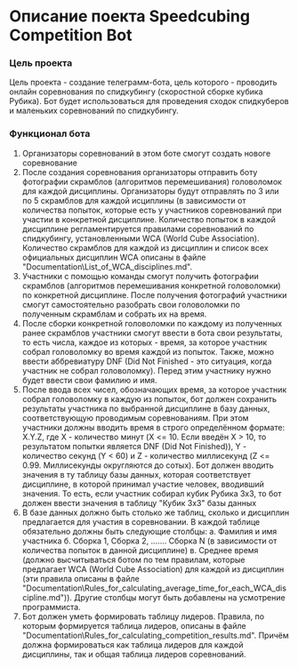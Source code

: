 # Описание поекта Speedcubing Competition Bot

### Цель проекта
Цель проекта - создание телеграмм-бота, цель которого - проводить онлайн соревнования по спидкубингу (скоростной сборке кубика Рубика). Бот будет использоваться для проведения сходок спидкуберов и маленьких соревнований по спидкубингу.

### Функционал бота
1. Организаторы соревнований в этом боте смогут создать новоге соревнование
2. После создания соревнования организаторы отправить боту фотографии скрамблов (алгоритмов перемешивания) головоломок для каждой дисциплины. Организаторы будут отправлять по 3 или по 5 скрамблов для каждой исциплины (в зависимости от количества попыток, которые есть у участников соревнований при участии в конкретной дисциплине. Количество попыток в каждой дисциплине регламентируется правилами соревнований по спидкубингу, установленными WCA (World Cube Association). Количество скрамблов для каждой из дисциплин и список всех официальных дисциплин WCA описаны в файле "Documentation\List_of_WCA_disciplines.md".
3. Участники с помощью команды смогут получить фотографии скрамблов (алгоритмов перемешивания конкретной головоломки) по конкретной дисциплине. После получения фотографий участники смогут самостоятельно разобрать свои головоломки по полученным скрамблам и собрать их на время.
4. После сборки конкретной головоломки по каждому из полученных ранее скрамблов участники смогут ввести в бота свои результаты, то есть числа, каждое из которых - время, за которое участник собрал головоломку во время каждой из попыток. Также, можно ввести аббревиатуру DNF (Did Not Finished - это ситуация, когда участник не собрал головоломку). Перед этим участнику нужно будет ввести свои фамилию и имя. 
5. После ввода всех чисел, обозначающих время, за которое участник собрал головоломку в каждую из попыток, бот должен сохранить результаты участника по выбранной дисциплине в базу данных, соответствующую проводимым соревнованиям. При этом участники должны вводить время в строго определённом формате: X.Y.Z, где X - количество минут (X <= 10. Если введён X > 10, то результатом попытки является DNF (Did Not Finished)), Y - количество секунд (Y < 60) и Z - количество миллисекунд (Z <= 0.99. Миллисекунды округляются до сотых). Бот должен вводить значения в ту таблицу базы данных, которая соответствует дисциплине, в которой принимал участие человек, вводивший значения. То есть, если участник собирал кубик Рубика 3x3, то бот должен ввести значения в таблицу "Кубик 3x3" базы данных
6. В базе данных должно быть столько же таблиц, сколько и дисциплин предлагается для участия в соревновании. В каждой таблице обязательно должны быть следующие столбцы:
     а. Фамилия и имя участника
     б. Сборка 1, Сборка 2, ....... Сборка N (в зависимости от количества попыток в данной дисциплине)
     в. Среднее время (должно высчитываться ботом по тем правилам, которые предлагает WCA (World Cube Association) для каждой из дисциплин (эти правила описаны в файле "Documentation\Rules_for_calculating_average_time_for_each_WCA_discipline.md")).
Другие столбцы могут быть добавлены на усмотрение программиста.
7. Бот должен уметь формировать таблицу лидеров. Правила, по которым формируется таблица лидеров, описаны в файле "Documentation\Rules_for_calculating_competition_results.md". Причём должна формироваться как таблица лидеров для каждой дисциплины, так и общая таблица лидеров соревнований.  